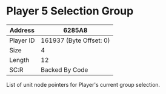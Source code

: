 
#  Player 5 Selection Group
Address   | 6285A8
----------|-------------
Player ID | 161937 (Byte Offset: 0)
Size 	  | 4
Length 	  | 12
SC:R      | Backed By Code

List of unit node pointers for Player's current group selection.
